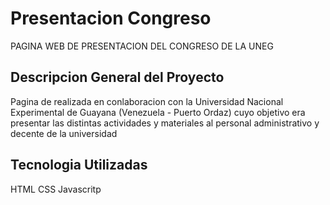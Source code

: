 # Presentacion Congreso
PAGINA WEB DE PRESENTACION DEL CONGRESO DE LA UNEG

## Descripcion General del Proyecto

Pagina de realizada en conlaboracion con la Universidad Nacional Experimental de Guayana (Venezuela - Puerto Ordaz) cuyo objetivo era presentar las distintas actividades y
materiales al personal administrativo y decente de la universidad

## Tecnologia Utilizadas
HTML
CSS
Javascritp

